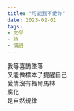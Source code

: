 ```yaml
---
title: "可能我不愛你"
date: 2023-02-01 
tags:
- 文學
- 詩
- 情詩
---
```

          

我等喜鵲墜落  
又能做標本了提醒自己  
愛情沒有福爾馬林  
腐化  
是自然規律